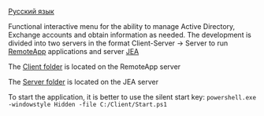 [Русский язык](https://github.com/AleksandrMikoshi/PowerShell/blob/main/Manage-Users/%20Readme_ru.md)

Functional interactive menu for the ability to manage Active Directory, Exchange accounts and obtain information as needed.
The development is divided into two servers in the format Client-Server -> Server to run [RemoteApp](https://learn.microsoft.com/ru-ru/windows-server/remote/remote-desktop-services/clients/windows) applications and server [JEA](https://learn.microsoft.com/en-us/powershell/scripting/learn/remoting/jea/overview?view=powershell-7.3)

The [Client folder](https://github.com/AleksandrMikoshi/PowerShell/tree/main/Manage-Users/Client) is located on the RemoteApp server

The [Server folder](https://github.com/AleksandrMikoshi/PowerShell/tree/main/Manage-Users/Server) is located on the JEA server

To start the application, it is better to use the silent start key:
```powershell.exe -windowstyle Hidden -file C:/Client/Start.ps1```